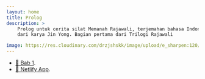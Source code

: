 ```yaml
---
layout: home
title: Prolog
description: > 
    Prolog untuk cerita silat Memanah Rajawali, terjemahan bahasa Indonesia
    dari karya Jin Yong. Bagian pertama dari Trilogi Rajawali

image: https://res.cloudinary.com/drzjshskk/image/upload/e_sharpen:120/v1676716319/sdyxz/originals/loch-00_x3cshn.jpg
---
```


+ [🦅 Bab 1](sdyxz/bab1 "Memanah Rajawali Bab 1 di GitHub Pages").
+ [🦅 Netlify App](https://memanah-rajawali.netlify.app "Memanah Rajawali di Netlify").

